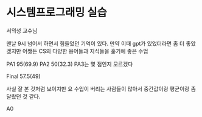 # 시스템프로그래밍 실습

서의성 교수님

맨날 9시 넘어서 하면서 힘들었던 기억이 있다.
만약 이때 gpt가 있었더라면 좀 더 좋았겠지만 어쨌든
CS의 다양한 용어들과 지식들을 훑기에 좋은 수업

PA1 95(69.9)
PA2 50(32.3)
PA3는 몇 점인지 모르겠다

Final 57.5(49)

사실 잘 본 것처럼 보이지만 요 수업이 버리는 사람들이 많아서 중간값이랑 평균이랑 좀 달랐던 것 같다.

A0